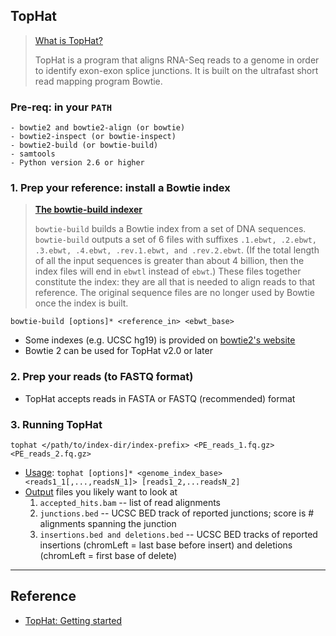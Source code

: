 ## TopHat

> [What is TopHat?](https://ccb.jhu.edu/software/tophat/manual.shtml)
> 
> TopHat is a program that aligns RNA-Seq reads to a genome in order to identify exon-exon splice junctions. It is built on the ultrafast short read mapping program Bowtie.

### Pre-req: in your `PATH`
    - bowtie2 and bowtie2-align (or bowtie)
    - bowtie2-inspect (or bowtie-inspect)
    - bowtie2-build (or bowtie-build)
    - samtools
    - Python version 2.6 or higher

### 1. Prep your reference: install a Bowtie index

> [**The bowtie-build indexer**](http://bowtie-bio.sourceforge.net/manual.shtml#the-bowtie-build-indexer)
> 
> `bowtie-build` builds a Bowtie index from a set of DNA sequences. `bowtie-build` outputs a set of 6 files with suffixes `.1.ebwt, .2.ebwt, .3.ebwt, .4.ebwt, .rev.1.ebwt, and .rev.2.ebwt`. (If the total length of all the input sequences is greater than about 4 billion, then the index files will end in `ebwtl` instead of `ebwt`.) These files together constitute the index: they are all that is needed to align reads to that reference. The original sequence files are no longer used by Bowtie once the index is built.

    bowtie-build [options]* <reference_in> <ebwt_base>

- Some indexes (e.g. UCSC hg19) is provided on [bowtie2's website](http://bowtie-bio.sourceforge.net/bowtie2/index.shtml)
- Bowtie 2 can be used for TopHat v2.0 or later

### 2. Prep your reads (to FASTQ format)
- TopHat accepts reads in FASTA or FASTQ (recommended) format

### 3. Running TopHat
    tophat </path/to/index-dir/index-prefix> <PE_reads_1.fq.gz> <PE_reads_2.fq.gz>

- [Usage](https://ccb.jhu.edu/software/tophat/manual.shtml#toph): `tophat [options]* <genome_index_base> <reads1_1[,...,readsN_1]> [reads1_2,...readsN_2]`
- [Output](https://ccb.jhu.edu/software/tophat/manual.shtml#output) files you likely want to look at
  1. `accepted_hits.bam` -- list of read alignments
  2. `junctions.bed` -- UCSC BED track of reported junctions; score is # alignments spanning the junction
  3. `insertions.bed and deletions.bed` -- UCSC BED tracks of reported insertions (chromLeft = last base before insert) and deletions (chromLeft = first base of delete)
  
----
## Reference
- [TopHat: Getting started](https://ccb.jhu.edu/software/tophat/tutorial.shtml)
